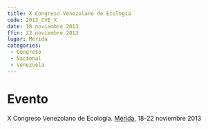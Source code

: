 ```yaml
---
title: X Congreso Venezolano de Ecología
code: 2013_CVE_X
date: 18 noviembre 2013
ffin: 22 noviembre 2013
lugar: Mérida
categories:
 - Congreso
 - Nacional
 - Venezuela
---
```

# Evento

X Congreso Venezolano de Ecología. [Mérida](/lgrs/Merida.qmd), 18-22 noviembre 2013
